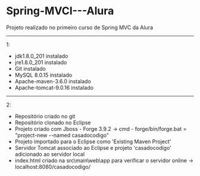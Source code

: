 # Spring-MVCI---Alura
Projeto realizado no primeiro curso de Spring MVC da Alura
*****
1:
  - jdk1.8.0_201 instalado
  - jre1.8.0_201 instalado
  - Git instalado
  - MySQL 8.0.15 instalado
  - Apache-maven-3.6.0 instalado
  - Apache-tomcat-9.0.16 instalado
*****
2:  
  - Repositório criado no git
  - Repositório clonado no Eclipse
  - Projeto criado com Jboss - Forge 3.9.2
        -> cmd - forge/bin/forge.bat = "project-new --named casadocodigo"
  - Projeto importado para o Eclipse como 'Existing Maven Project'
  - Servidor Tomcat associado ao Eclipse e projeto 'casadocodigo' adicionado ao servidor local
  - index.html criado na src\main\web\app para verificar o servidor online
        -> localhost:8080/casadocodigo/

